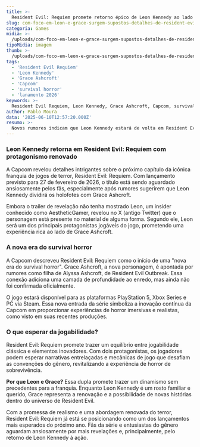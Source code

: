 ```yaml
---
title: >-
  Resident Evil: Requiem promete retorno épico de Leon Kennedy ao lado de nova protagonista
slug: com-foco-em-leon-e-grace-surgem-supostos-detalhes-de-resident-evil-requiem
categoria: Games
midia: >-
  /uploads/com-foco-em-leon-e-grace-surgem-supostos-detalhes-de-resident-evil-requiem-thumb.webp
tipoMidia: imagem
thumb: >-
  /uploads/com-foco-em-leon-e-grace-surgem-supostos-detalhes-de-resident-evil-requiem-thumb.webp
tags:
  - 'Resident Evil Requiem'
  - 'Leon Kennedy'
  - 'Grace Ashcroft'
  - 'Capcom'
  - 'survival horror'
  - 'lanamento 2026'
keywords: >-
  Resident Evil Requiem, Leon Kennedy, Grace Ashcroft, Capcom, survival horror, lançamento 2026
author: Pablo Moura
data: '2025-06-10T12:57:20.000Z'
resumo: >-
  Novos rumores indicam que Leon Kennedy estará de volta em Resident Evil: Requiem, dividindo o protagonismo com Grace Ashcroft. O jogo, que marca uma nova fase para a franquia, promete revolucionar o gênero survival horror.
---
```


### Leon Kennedy retorna em Resident Evil: Requiem com protagonismo renovado

A Capcom revelou detalhes intrigantes sobre o próximo capítulo da icônica franquia de jogos de terror, Resident Evil: Requiem. Com lançamento previsto para 27 de fevereiro de 2026, o título está sendo aguardado ansiosamente pelos fãs, especialmente após rumores sugerirem que Leon Kennedy dividirá os holofotes com Grace Ashcroft.

Embora o trailer de revelação não tenha mostrado Leon, um insider conhecido como AestheticGamer, revelou no X (antigo Twitter) que o personagem está presente no material de alguma forma. Segundo ele, Leon será um dos principais protagonistas jogáveis do jogo, prometendo uma experiência rica ao lado de Grace Ashcroft.

### A nova era do survival horror

A Capcom descreveu Resident Evil: Requiem como o início de uma "nova era do survival horror". Grace Ashcroft, a nova personagem, é apontada por rumores como filha de Alyssa Ashcroft, de Resident Evil Outbreak. Essa conexão adiciona uma camada de profundidade ao enredo, mas ainda não foi confirmada oficialmente.

O jogo estará disponível para as plataformas PlayStation 5, Xbox Series e PC via Steam. Essa nova entrada da série simboliza a inovação contínua da Capcom em proporcionar experiências de horror imersivas e realistas, como visto em suas recentes produções.

### O que esperar da jogabilidade?

Resident Evil: Requiem promete trazer um equilíbrio entre jogabilidade clássica e elementos inovadores. Com dois protagonistas, os jogadores podem esperar narrativas entrelaçadas e mecânicas de jogo que desafiam as convenções do gênero, revitalizando a experiência de horror de sobrevivência.

**Por que Leon e Grace?** Essa dupla promete trazer um dinamismo sem precedentes para a franquia. Enquanto Leon Kennedy é um rosto familiar e querido, Grace representa a renovação e a possibilidade de novas histórias dentro do universo de Resident Evil.

Com a promessa de realismo e uma abordagem renovada do terror, Resident Evil: Requiem já está se posicionando como um dos lançamentos mais esperados do próximo ano. Fãs da série e entusiastas do gênero aguardam ansiosamente por mais revelações e, principalmente, pelo retorno de Leon Kennedy à ação.
